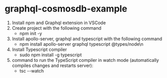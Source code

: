 # graphql-cosmosdb-example

1. Install npm and Graphql extension in VSCode
2. Create project with the following command 
    - npm init -y
3. Install apollo-server, graphql and typescript with the following command    
    - npm install apollo-server graphql typescript @types/node\n
4. Install Typescript compiler
    - sudo npm install -g typescript
5. command to run the TypeScript compiler in watch mode (automatically compiles changes and restarts server):
    - tsc --watch

 